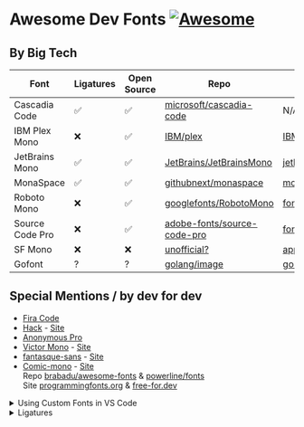 # Awesome  Dev Fonts [![Awesome](https://awesome.re/badge.svg)](https://awesome.re)

## By Big Tech
| Font            | Ligatures | Open Source | Repo                              | Official Site |
| --------------- | --------- | ----------- | --------------------------------- | -------------- |
| Cascadia Code   | ✅         | ✅           | [microsoft/cascadia-code](https://github.com/microsoft/cascadia-code)             |  N/A |
| IBM Plex Mono   | ❌         | ✅           | [IBM/plex](https://github.com/IBM/plex) | [IBM/plex](https://github.com/IBM/plex) | [ibm.com](https://www.ibm.com/plex) |
| JetBrains Mono  | ✅         | ✅           | [JetBrains/JetBrainsMono](https://github.com/JetBrains/JetBrainsMono)             | [jetbrains.com](https://jetbrains.com/mono) |
| MonaSpace       | ✅         | ✅           | [githubnext/monaspace](https://github.com/githubnext/monaspace)                   | [monaspace.githubnext.com](https://monaspace.githubnext.com)
| Roboto Mono     | ❌         | ✅           | [googlefonts/RobotoMono](https://github.com/googlefonts/RobotoMono)               | [fonts.google.com](https://fonts.google.com/specimen/Roboto+Mono) |
| Source Code Pro | ❌         | ✅           | [adobe-fonts/source-code-pro](https://github.com/adobe-fonts/source-code-pro)     | [fonts.adobe.com](https://fonts.adobe.com/fonts/source-code-pro) |
| SF Mono         | ❌         | ❌           | [unofficial?](https://github.com/supercomputra/SF-Mono-Font)                      | [apple.com](https://developer.apple.com/fonts/) | 
| Gofont          | ?          | ?             | [golang/image](https://github.com/golang/image/tree/master/font/gofont/ttfs)      | [go.dev](https://go.dev/blog/go-fonts) | 

## Special Mentions / by dev for dev
<!-- | Fira Code       | ✅         | ✅           | [tonsky/FiraCode](https://github.com/tonsky/FiraCode)   | N/A |  -->
- [Fira Code](https://github.com/tonsky/FiraCode)
- [Hack](https://github.com/source-foundry/Hack) - [Site](https://sourcefoundry.org/hack/)
- [Anonymous Pro](https://www.marksimonson.com/fonts/view/anonymous/)
- [Victor Mono](https://github.com/rubjo/victor-mono) -  [Site](https://rubjo.github.io/victor-mono/)
- [fantasque-sans](https://github.com/belluzj/fantasque-sans) - [Site](https://fontlibrary.org/en/font/fantasque-sans-mono)
- [Comic-mono](https://github.com/dtinth/comic-mono-font) - [Site](https://dtinth.github.io/comic-mono-font/)  
Repo  [brabadu/awesome-fonts](https://github.com/brabadu/awesome-fonts) & [powerline/fonts](https://github.com/powerline/fonts)  
Site  [programmingfonts.org](https://www.programmingfonts.org/)  & [free-for.dev](https://free-for.dev/#/?id=font)  


<details>
  <summary>Using Custom Fonts in VS Code</summary>
  <h3> Using Custom Fonts in VS Code </h3>
To apply custom fonts in Visual Studio Code, follow these steps:

Press <kbd>Ctrl</kbd> / <kbd>Cmd</kbd> + <kbd>Shift</kbd> + <kbd>P</kbd>  
Search for “Open User Settings (JSON)”  
Add or update this line:  
`"editor.fontFamily": "'Font Name', 'Backup Font', monospace"`  

Example:
I personally use Fira Code, so my basic setting looks like this:  
`"editor.fontFamily": "'Fira Code', monospace"`  
My full font fallback list is:  
`editor.fontFamily": "'Fira Code', 'Monaspace Argon', 'Cascadia Code', monospace"`  
> If I want to use Monaspace Argon without deleting Fira Code from my device and without removing it from the VS Code settings JSON file, I have to move Monaspace Argon to the beginning of the list.

<h3> How It Works </h3>
This setting defines a font fallback list — similar to how CSS handles fonts. VS Code tries each font from left to right:

#### Specific Font Names  
These must be installed on your system:  
- 'Fira Code' — a developer-friendly font with ligatures.  
- 'Monaspace Argon' — part of GitHub’s modern monospaced font family.  
- 'Cascadia Code' — Microsoft’s coding font with ligature support.  
(Quotes are needed for names with spaces.)

#### Generic Font Family

`monospace` — a system default monospaced font (e.g., Courier).  
Used only if none of the specified fonts are available.  

This ensures your editor always uses a monospaced font — even if some aren't installed.

</details>


<details>
  <summary> Ligatures </summary>
  I didn’t know how symbols like !== and => change their appearance. Since I didn’t even know the name of this feature (ligatures), it was hard to search for it.

On Windows, VS Code’s default fonts like Consolas, Courier New, which already have ligature support. So you don’t have to install Fira Code. (You can if you want to, but it’s not mandatory — that’s what I’m saying.)  
To on Ligatures- Press <kbd>Ctrl</kbd> / <kbd>Cmd</kbd> + <kbd>Shift</kbd> + <kbd>P</kbd>  
Search for “Open User Settings (JSON)”  
Then just search for “ligatures” in json file, go to Edit in settings.json, and set:
`"editor.fontLigatures": true`
That’s it — you're done! (By default, it’s set to false.) 
</details>
